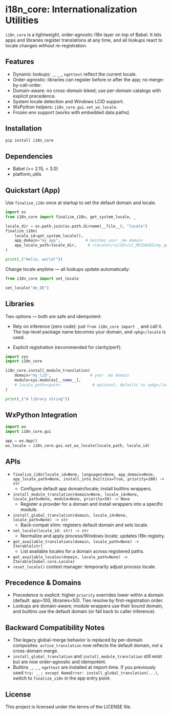 # i18n_core: Internationalization Utilities

`i18n_core` is a lightweight, order-agnostic i18n layer on top of Babel.
It lets apps and libraries register translations at any time, and all lookups
react to locale changes without re-registration.

## Features

- Dynamic lookups: `_`, `__`, `ngettext` reflect the current locale.
- Order-agnostic: libraries can register before or after the app; no merge-by-call-order.
- Domain-aware: no cross-domain bleed; use per-domain catalogs with explicit precedence.
- System locale detection and Windows LCID support.
- WxPython helpers: `i18n_core.gui.set_wx_locale`.
- Frozen env support (works with embedded data paths).

## Installation

```bash
pip install i18n_core
```

## Dependencies

- Babel (>= 2.15, < 3.0)
- platform_utils

## Quickstart (App)

Use `finalize_i18n` once at startup to set the default domain and locale.

```python
import os
from i18n_core import finalize_i18n, get_system_locale, _

locale_dir = os.path.join(os.path.dirname(__file__), "locale")
finalize_i18n(
    locale_id=get_system_locale(),
    app_domain="my_app",           # matches your .mo domain
    app_locale_path=locale_dir,     # <locale>/<LCID>/LC_MESSAGES/my_app.mo
)

print(_("Hello, world!"))
```

Change locale anytime — all lookups update automatically:

```python
from i18n_core import set_locale

set_locale("de_DE")
```

## Libraries

Two options — both are safe and idempotent:

- Rely on inference (zero code): just `from i18n_core import _` and call it.
  The top-level package name becomes your domain, and `<pkg>/locale` is used.

- Explicit registration (recommended for clarity/perf):

```python
import sys
import i18n_core

i18n_core.install_module_translation(
    domain="my_lib",                 # your .mo domain
    module=sys.modules[__name__],
    # locale_path=<path>              # optional; defaults to <pkg>/locale
)

print(_("A library string"))
```

## WxPython Integration

```python
import wx
import i18n_core.gui

app = wx.App()
wx_locale = i18n_core.gui.set_wx_locale(locale_path, locale_id)
```

## APIs

- `finalize_i18n(locale_id=None, languages=None, app_domain=None, app_locale_path=None, install_into_builtins=True, priority=100) -> str`
  - Configure default app domain/locale; install builtins wrappers.
- `install_module_translation(domain=None, locale_id=None, locale_path=None, module=None, priority=50) -> None`
  - Register a provider for a domain and install wrappers into a specific module.
- `install_global_translation(domain, locale_id=None, locale_path=None) -> str`
  - Back-compat shim: registers default domain and sets locale.
- `set_locale(locale_id: str) -> str`
  - Normalize and apply process/Windows locale; updates i18n registry.
- `get_available_translations(domain, locale_path=None) -> Iterable[str]`
  - List available locales for a domain across registered paths.
- `get_available_locales(domain, locale_path=None) -> Iterable[babel.core.Locale]`
- `reset_locale()` context manager: temporarily adjust process locale.

## Precedence & Domains

- Precedence is explicit: higher `priority` overrides lower within a domain
  (default: app=100, libraries=50). Ties resolve by first-registration order.
- Lookups are domain-aware; module wrappers use their bound domain, and builtins
  use the default domain (or fall back to caller inference).

## Backward Compatibility Notes

- The legacy global-merge behavior is replaced by per-domain composites.
  `active_translation` now reflects the default domain, not a cross-domain merge.
- `install_global_translation` and `install_module_translation` still exist but
  are now order-agnostic and idempotent.
- Builtins `_`, `__`, `ngettext` are installed at import-time.
  If you previously used `try: __; except NameError: install_global_translation(...)`,
  switch to `finalize_i18n` in the app entry point.

## License

This project is licensed under the terms of the LICENSE file.
